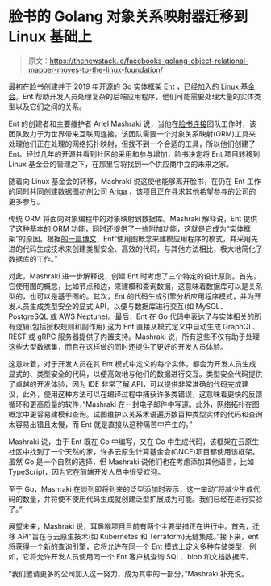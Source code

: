 # 脸书的 Golang 对象关系映射器迁移到 Linux 基础上

> 原文：<https://thenewstack.io/facebooks-golang-object-relational-mapper-moves-to-the-linux-foundation/>

最初在脸书创建并于 2019 年开源的 Go 实体框架 [Ent](https://entgo.io/) ，已经[加入](https://www.linuxfoundation.org/press-release/ent-joins-the-linux-foundation/)的 [Linux 基金会](https://training.linuxfoundation.org/training/course-catalog/?utm_content=inline-mention)。Ent 帮助开发人员处理复杂的后端应用程序，他们可能需要处理大量的实体类型以及它们之间的关系。

Ent 的创建者和主要维护者 Ariel Mashraki 说，当他在[脸书连接](https://www.facebook.com/connectivity)团队工作时，该团队致力于为世界带来互联网连接，该团队需要一个对象关系映射(ORM)工具来处理他们正在处理的网络拓扑映射，但找不到一个合适的工具，所以他们创建了 Ent。经过几年的开源并看到社区的采用和参与增加，脸书决定将 Ent 项目转移到 Linux 基金会的管理之下，在那里它将找到一个供应商中立的未来之家。

随着向 Linux 基金会的转移，Mashraki 说这使他能够离开脸书，在仍在 Ent 工作的同时共同创建数据图初创公司 [Ariga](https://ariga.io/) ，该项目正在寻求其他希望参与的公司的更多参与。

传统 ORM 将面向对象编程中的对象映射到数据库。Mashraki 解释说，Ent 提供了这种基本的 ORM 功能，同时还提供了一些附加功能，这就是它成为“实体框架”的原因。根据[的一篇博文](https://www.linuxfoundation.org/press-release/ent-joins-the-linux-foundation/)，Ent“使用图概念来建模应用程序的模式，并采用先进的代码生成技术来创建类型安全、高效的代码，与其他方法相比，极大地简化了数据库的工作。”

对此，Mashraki 进一步解释说，创建 Ent 时考虑了三个特定的设计原则。首先，它使用图的概念，比如节点和边，来建模和查询数据，这意味着数据库可以是关系型的，也可以是基于图的。其次，Ent 的代码生成引擎分析应用程序模式，并为开发人员生成类型安全的显式 API，以便与数据库进行交互(如 MySQL、PostgreSQL 或 AWS Neptune)。最后，Ent 在 Go 代码中表达了与实体相关的所有逻辑(包括授权规则和副作用),这为 Ent 直接从模式定义中自动生成 GraphQL、REST 或 gRPC 服务器提供了内置支持。Mashraki 说，所有这些不仅有助于处理这些大型数据集，而且在这样做的同时还提供了更好的开发人员体验。

这意味着，对于开发人员在其 Ent 模式中定义的每个实体，都会为开发人员生成显式的、类型安全的代码，以便高效地与他们的数据进行交互。类型安全代码提供了卓越的开发体验，因为 IDE 非常了解 API，可以提供非常准确的代码完成建议，此外，使用这种方法可以在编译过程中捕获许多类错误，这意味着更快的反馈循环和更高质量的软件，”Mashraki 在一封电子邮件中写道。此外，网络拓扑在图概念中更容易建模和查询。试图维护以关系术语遍历数百种类型实体的代码和查询太容易出错且太慢，而 Ent 就是直接从这种痛苦中产生的。”

Mashraki 说，由于 Ent 既在 Go 中编写，又在 Go 中生成代码，该框架在云原生社区中找到了一个天然的家，许多云原生计算基金会(CNCF)项目都使用该框架。虽然 Go 是一个自然的选择，但 Mashraki 说他们也在考虑添加其他语言，比如 TypeScript，因为它在前端开发人员中很受欢迎。

至于 Go，Mashraki 在谈到即将到来的泛型添加时表示，这一举动“将减少生成代码的数量，并将使不使用代码生成就创建泛型扩展成为可能。我们已经在进行实验了。”

展望未来，Mashraki 说，耳鼻喉项目目前有两个主要举措正在进行中。首先，迁移 API“旨在与云原生技术(如 Kubernetes 和 Terraform)无缝集成。”接下来，ent 将获得一个新的查询引擎，它将允许在同一个 Ent 模式上定义多种存储类型，例如，它将允许开发人员使用同一个 Ent 客户机查询 SQL、blob 和文档数据库。

“我们邀请更多的公司加入这一努力，成为其中的一部分，”Mashraki 补充说。

<svg xmlns:xlink="http://www.w3.org/1999/xlink" viewBox="0 0 68 31" version="1.1"><title>Group</title> <desc>Created with Sketch.</desc></svg>